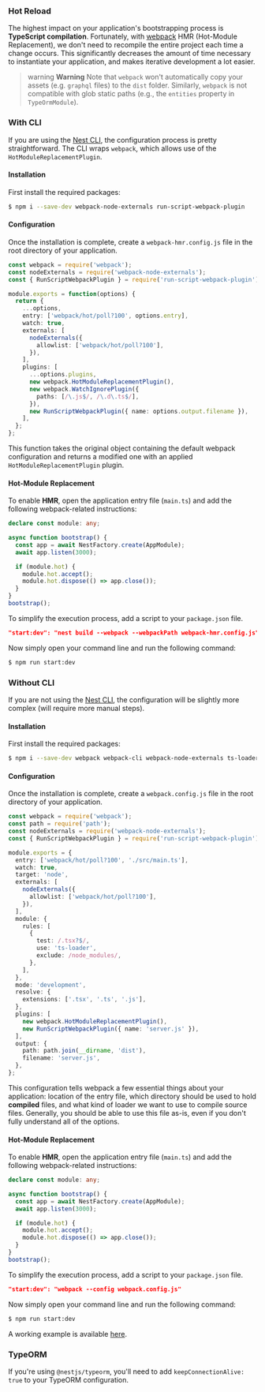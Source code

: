 ### Hot Reload

The highest impact on your application's bootstrapping process is **TypeScript compilation**. Fortunately, with [webpack](https://github.com/webpack/webpack) HMR (Hot-Module Replacement), we don't need to recompile the entire project each time a change occurs. This significantly decreases the amount of time necessary to instantiate your application, and makes iterative development a lot easier.

> warning **Warning** Note that `webpack` won't automatically copy your assets (e.g. `graphql` files) to the `dist` folder. Similarly, `webpack` is not compatible with glob static paths (e.g., the `entities` property in `TypeOrmModule`).

### With CLI

If you are using the [Nest CLI](https://docs.nestjs.com/cli/overview), the configuration process is pretty straightforward. The CLI wraps `webpack`, which allows use of the `HotModuleReplacementPlugin`.

#### Installation

First install the required packages:

```bash
$ npm i --save-dev webpack-node-externals run-script-webpack-plugin
```

#### Configuration

Once the installation is complete, create a `webpack-hmr.config.js` file in the root directory of your application.

```typescript
const webpack = require('webpack');
const nodeExternals = require('webpack-node-externals');
const { RunScriptWebpackPlugin } = require('run-script-webpack-plugin');

module.exports = function(options) {
  return {
    ...options,
    entry: ['webpack/hot/poll?100', options.entry],
    watch: true,
    externals: [
      nodeExternals({
        allowlist: ['webpack/hot/poll?100'],
      }),
    ],
    plugins: [
      ...options.plugins,
      new webpack.HotModuleReplacementPlugin(),
      new webpack.WatchIgnorePlugin({
        paths: [/\.js$/, /\.d\.ts$/],
      }),
      new RunScriptWebpackPlugin({ name: options.output.filename }),
    ],
  };
};
```

This function takes the original object containing the default webpack configuration and returns a modified one with an applied `HotModuleReplacementPlugin` plugin.

#### Hot-Module Replacement

To enable **HMR**, open the application entry file (`main.ts`) and add the following webpack-related instructions:

```typescript
declare const module: any;

async function bootstrap() {
  const app = await NestFactory.create(AppModule);
  await app.listen(3000);

  if (module.hot) {
    module.hot.accept();
    module.hot.dispose(() => app.close());
  }
}
bootstrap();
```

To simplify the execution process, add a script to your `package.json` file.

```json
"start:dev": "nest build --webpack --webpackPath webpack-hmr.config.js"
```

Now simply open your command line and run the following command:

```bash
$ npm run start:dev
```

### Without CLI

If you are not using the [Nest CLI](https://docs.nestjs.com/cli/overview), the configuration will be slightly more complex (will require more manual steps).

#### Installation

First install the required packages:

```bash
$ npm i --save-dev webpack webpack-cli webpack-node-externals ts-loader run-script-webpack-plugin
```

#### Configuration

Once the installation is complete, create a `webpack.config.js` file in the root directory of your application.

```typescript
const webpack = require('webpack');
const path = require('path');
const nodeExternals = require('webpack-node-externals');
const { RunScriptWebpackPlugin } = require('run-script-webpack-plugin');

module.exports = {
  entry: ['webpack/hot/poll?100', './src/main.ts'],
  watch: true,
  target: 'node',
  externals: [
    nodeExternals({
      allowlist: ['webpack/hot/poll?100'],
    }),
  ],
  module: {
    rules: [
      {
        test: /.tsx?$/,
        use: 'ts-loader',
        exclude: /node_modules/,
      },
    ],
  },
  mode: 'development',
  resolve: {
    extensions: ['.tsx', '.ts', '.js'],
  },
  plugins: [
    new webpack.HotModuleReplacementPlugin(),
    new RunScriptWebpackPlugin({ name: 'server.js' }),
  ],
  output: {
    path: path.join(__dirname, 'dist'),
    filename: 'server.js',
  },
};
```

This configuration tells webpack a few essential things about your application: location of the entry file, which directory should be used to hold **compiled** files, and what kind of loader we want to use to compile source files. Generally, you should be able to use this file as-is, even if you don't fully understand all of the options.

#### Hot-Module Replacement

To enable **HMR**, open the application entry file (`main.ts`) and add the following webpack-related instructions:

```typescript
declare const module: any;

async function bootstrap() {
  const app = await NestFactory.create(AppModule);
  await app.listen(3000);

  if (module.hot) {
    module.hot.accept();
    module.hot.dispose(() => app.close());
  }
}
bootstrap();
```

To simplify the execution process, add a script to your `package.json` file.

```json
"start:dev": "webpack --config webpack.config.js"
```

Now simply open your command line and run the following command:

```bash
$ npm run start:dev
```

A working example is available [here](https://github.com/nestjs/nest/tree/master/sample/08-webpack).

### TypeORM

If you're using `@nestjs/typeorm`, you'll need to add `keepConnectionAlive: true` to your TypeORM configuration.
